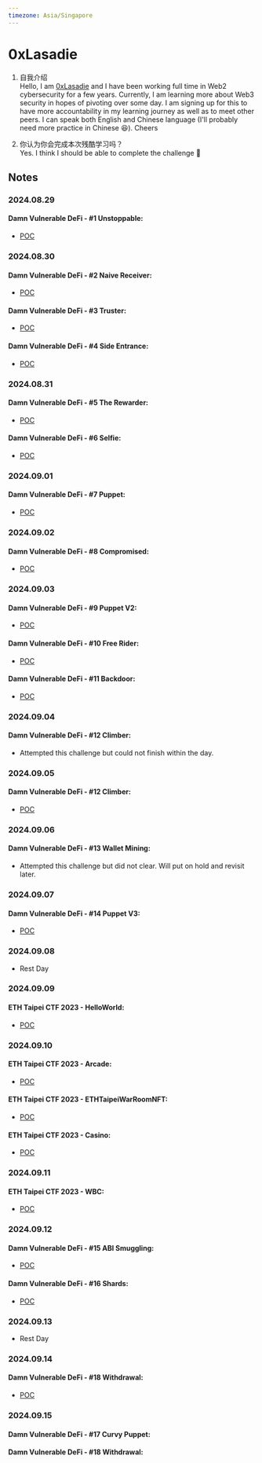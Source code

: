 ```yaml
---
timezone: Asia/Singapore
---
```


# 0xLasadie

1. 自我介绍  
   Hello, I am [0xLasadie](https://x.com/0xlasadie) and I have been working full time in Web2 cybersecurity for a few years. Currently, I am learning more about Web3 security in hopes of pivoting over some day. I am signing up for this to have more accountability in my learning journey as well as to meet other peers. I can speak both English and Chinese language (I'll probably need more practice in Chinese 😆). Cheers
   
3. 你认为你会完成本次残酷学习吗？  
   Yes. I think I should be able to complete the challenge 💪

## Notes

<!-- Content_START -->

### 2024.08.29
#### Damn Vulnerable DeFi - #1 Unstoppable:
- [POC](./Writeup/0xLasadie/damnvulnerabledefi/unstoppable.md)

### 2024.08.30
#### Damn Vulnerable DeFi - #2 Naive Receiver:
- [POC](./Writeup/0xLasadie/damnvulnerabledefi/naive-receiver.md)

#### Damn Vulnerable DeFi - #3 Truster:
- [POC](./Writeup/0xLasadie/damnvulnerabledefi/truster.md)

#### Damn Vulnerable DeFi - #4 Side Entrance:
- [POC](./Writeup/0xLasadie/damnvulnerabledefi/side-entrance.md)


### 2024.08.31
#### Damn Vulnerable DeFi - #5 The Rewarder:
- [POC](./Writeup/0xLasadie/damnvulnerabledefi/the-rewarder.md)

#### Damn Vulnerable DeFi - #6 Selfie:
- [POC](./Writeup/0xLasadie/damnvulnerabledefi/selfie.md)

### 2024.09.01
#### Damn Vulnerable DeFi - #7 Puppet:
- [POC](./Writeup/0xLasadie/damnvulnerabledefi/puppet.md)

### 2024.09.02
#### Damn Vulnerable DeFi - #8 Compromised:
- [POC](./Writeup/0xLasadie/damnvulnerabledefi/compromised.md)


### 2024.09.03
#### Damn Vulnerable DeFi - #9 Puppet V2:
- [POC](./Writeup/0xLasadie/damnvulnerabledefi/puppet-v2.md)

#### Damn Vulnerable DeFi - #10 Free Rider:
- [POC](./Writeup/0xLasadie/damnvulnerabledefi/free-rider.md)
  
#### Damn Vulnerable DeFi - #11 Backdoor:
- [POC](./Writeup/0xLasadie/damnvulnerabledefi/backdoor.md)

### 2024.09.04
#### Damn Vulnerable DeFi - #12 Climber:
- Attempted this challenge but could not finish within the day.


### 2024.09.05
#### Damn Vulnerable DeFi - #12 Climber:
- [POC](./Writeup/0xLasadie/damnvulnerabledefi/climber.md)


### 2024.09.06
#### Damn Vulnerable DeFi - #13 Wallet Mining:
- Attempted this challenge but did not clear. Will put on hold and revisit later.
  
### 2024.09.07
#### Damn Vulnerable DeFi - #14 Puppet V3:
- [POC](./Writeup/0xLasadie/damnvulnerabledefi/puppet-v3.md)

### 2024.09.08
- Rest Day


### 2024.09.09
#### ETH Taipei CTF 2023 - HelloWorld:
- [POC](./Writeup/0xLasadie/EthTaipei_CTF_2023/hello-world.md)


### 2024.09.10
#### ETH Taipei CTF 2023 - Arcade:
- [POC](./Writeup/0xLasadie/EthTaipei_CTF_2023/arcade.md)

#### ETH Taipei CTF 2023 - ETHTaipeiWarRoomNFT:
- [POC](./Writeup/0xLasadie/EthTaipei_CTF_2023/ethtaipeiwarroomnft.md)

#### ETH Taipei CTF 2023 - Casino:
- [POC](./Writeup/0xLasadie/EthTaipei_CTF_2023/casino.md)

### 2024.09.11
#### ETH Taipei CTF 2023 - WBC:
- [POC](./Writeup/0xLasadie/EthTaipei_CTF_2023/wbc.md)
  
### 2024.09.12
#### Damn Vulnerable DeFi - #15 ABI Smuggling:
- [POC](./Writeup/0xLasadie/damnvulnerabledefi/abi-smuggling.md)

#### Damn Vulnerable DeFi - #16 Shards:
- [POC](./Writeup/0xLasadie/damnvulnerabledefi/shards.md)

### 2024.09.13
- Rest Day
  
### 2024.09.14
#### Damn Vulnerable DeFi - #18 Withdrawal:
- [POC](./Writeup/0xLasadie/damnvulnerabledefi/withdrawal.md)
  
### 2024.09.15

#### Damn Vulnerable DeFi - #17 Curvy Puppet:

#### Damn Vulnerable DeFi - #18 Withdrawal:
<!-- Content_END -->
